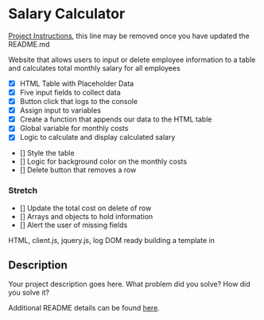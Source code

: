 # Salary Calculator

[Project Instructions](./INSTRUCTIONS.md), this line may be removed once you have updated the README.md

Website that allows users to input or delete employee information to a table and calculates total monthly salary for all employees

- [x] HTML Table with Placeholder Data
- [x] Five input fields to collect data
- [x] Button click that logs to the console
- [x] Assign input to variables
- [x] Create a function that appends our data to the HTML table
- [x] Global variable for monthly costs
- [x] Logic to calculate and display calculated salary
- [] Style the table
- [] Logic for background color on the monthly costs
- [] Delete button that removes a row

### Stretch
- [] Update the total cost on delete of row
- [] Arrays and objects to hold information
- [] Alert the user of missing fields


HTML, client.js, jquery.js, log DOM ready
building a template in 


## Description

Your project description goes here. What problem did you solve? How did you solve it?

Additional README details can be found [here](https://github.com/PrimeAcademy/readme-template/blob/master/README.md).
